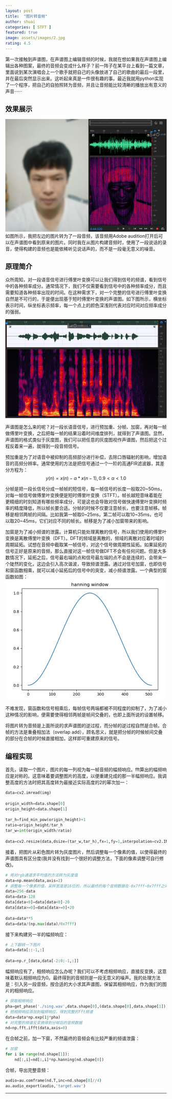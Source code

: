 ```yaml
---
layout: post
title:  "图片转音频"
author: shuai
categories: [ STFT ]
featured: true
image: assets/images/2.jpg
rating: 4.5
---
```

第一次接触到声谱图，在声谱图上编辑音频的时候，我就在想如果我在声谱图上编辑出各种图案，最终的音频会变成什么样子？前一阵子在某平台上看到一篇文章，里面说到某次演唱会上一个歌手就把自己的头像放进了自己的歌曲的最后一段里，并在最后突然显示出来。这听起来真是一件很有趣的事。最近我就用python实现了一个程序，把自己的自拍照转为音频，并且让音频能比较清晰的播放出有意义的声音······

## 效果展示

![picture 1](../assets/images/me.png) 
如图所示，我把左边的图片转为了一段音频，该音频用Adobe audition打开后可以在声谱图中看到原来的图片。同时我在从图片构建音频时，使用了一段说话的录音，使得构建的音频也是能依稀听见说话声的，而不是一段毫无意义的噪音。


## 原理简介

众所周知，对一段语音信号进行傅里叶变换可以让我们得到信号的频谱，看到信号中的各种频率成分。通常情况下，我们不仅需要看到信号中的各种频率成分，而且需要知道各种频率出现的时间。在这种需求下，对一个完整的信号进行傅里叶变换自然是不可行的，于是便出现基于短时傅里叶变换的声谱图。如下图所示，横坐标表示时间，纵坐标表示频率，每一个点上的颜色深浅则代表对应时间对应频率成分的强弱。

![picture 2](../assets/images/1653816174207.png)  

声谱图是怎么来的呢？对一段长语音信号，进行预加重、分帧、加窗，再对每一帧做傅里叶变换，之后把每一帧的结果沿着时间维度排列，就得到了声谱图。显然，声谱图的格式类似于灰度图，我们可以把任意的灰度图视作声谱图，然后把这个过程反着来一遍，就得到一段音频信号。

预加重是为了对语音中被抑制的高频部分进行补偿，去除口唇辐射的影响，增加语音的高频分辨率。通常使用的方法是把信号通过一个一阶的高通FIR滤波器，其差分方程为：
$$
y(n)=x(n)-\alpha*x(n-1),      0.9<\alpha<1.0
$$

分帧是把一段长信号分成一帧帧的短信号，每一帧信号的长度一般取20~50ms，对每一帧信号做傅里叶变换便是短时傅里叶变换（STFT）。帧长越短意味着能在更精细的时刻知道有哪些频率成分，可是这也会导致对信号做快速傅里叶变换时频率的精度降低，所以帧长要合适。分帧的时候不仅要注意帧长，也要注意帧移。帧移是相邻两帧的间隔。比如我第一帧取0~25ms，第二帧可以取10~35ms，也可以取20~45ms，它们对应不同的帧长。帧移是为了减小加窗带来的影响。

加窗是为了减小频谱的泄露。计算机只能处理离散的信号，所以我们使用的傅里叶变换是离散傅里叶变换（DFT）。DFT的频域是离散的，频域的离散对应着时域的周期延拓。试想在音频中截取某一帧信号，对这个信号做周期性延拓。如果延拓的信号正好是原来的音频，那么直接对这一帧信号做DFT不会有任何问题。但是大多数情况下，延拓之后，信号最右端的点和信号最左端的点不会是连续的，会带来一个陡然的变化，这边会引入高次谐波，导致频谱泄露。通过对信号加窗，也即信号和窗函数相乘，就可以减小延拓后的信号中的突变，减小频谱泄露。一个典型的窗函数如图：
![picture 3](../assets/images/1653820443363.png)  

不难发现，窗函数和信号相乘后，每帧信号两端都被不同程度的抑制了，为了减小这种情况的影响，便需要使得相邻两帧是帧间交叠的，也即上面所说的设置帧移。

将图片转为音频是上面所说的求声谱图的逆过程，而分帧的逆过程自然是合帧。合帧的方法是重叠相加法（overlap add），顾名思义，就是把分帧的时候帧间交叠的部分在合帧的时候直接相加，这样即可重建原来的信号。


## 编程实现

首先，读取一个图片，图片的每一列视为每一帧音频的幅频响应。fft算出的幅频响应是对称的。这意味着要调整图片的高度，以便重建兑成的那一半幅频响应。我调整高度的方法时把其高度转为最接近实际高度的2的幂次加一：
```python
data=cv2.imread(img)

origin_width=data.shape[0]
origin_height=data.shape[1]

tar_h=find_min_pow(origin_height)+1
ratio=origin_height/tar_h
tar_w=int(origin_width/ratio)

data=cv2.resize(data,dsize=(tar_w,tar_h),fx=1,fy=1,interpolation=cv2.INTER_LINEAR)
```
接着，把图片从彩色图片转为灰度图片，然后调整每一个像素的值，以使得最终的声谱图具有区分度(我并没有找到一个很好的调整方法，下面的像素调整可自行修改)。
```python
# 用对rgb通道求平均值的方法转为灰度值
data=np.mean(data,axis=2)
# 调整每一个像素的值，采样宽度是16位的，所以最终的每个音频数据在-0x7fff~0x7fff之间。
data=256-data
data=data-128
data[data<0]=data[data<0]-20
data[data>=0]=data[data>=0]+20

data=data**5
data=data/(np.max(data)/0x7fff)
```
接下来构建另一半的幅频响应：
```python
# 上下翻转一下图片
data=data[::-1,:]

data=np.r_[data,data[-2:0:-1,:]]
```
幅频响应有了，相频响应怎么办呢？我们可以不考虑相频响应，直接反变换，这意味着默认相频响应为0。最终得到的音频则是一段无意义的噪声。我的处理方法是：引入另一段音频，按合适的大小求其声谱图，保留其相频响应，作为我们的图片的相频响应。
```python
# 获取相频响应
pha=get_phase('./sing.wav',data.shape[0],(data.shape[0],data.shape[1]))
# 把相频响应添加到幅频响应，得到完整的fft频谱
data=data*np.exp(1j*pha)
# 对完整的频谱反变换得到分帧后的音频数据
nd=np.fft.ifft(data,axis=0)
```
在合帧之前，加一下窗，不然最终的音频会有比较严重的频谱泄露：
```python
# 加窗
for i in range(nd.shape[1]):
    nd[:,i]=nd[:,i]*np.hanning(nd.shape[0])
```
合帧，导出完整音频：
```python
audio=au.comframe(nd.T,inc=nd.shape[0]//4)
au.audio_export(audio,'target.wav')
```

---

